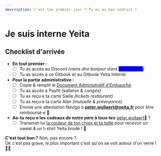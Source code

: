 ```yaml
---
description: C'est ton premier jour ? Tu es au bon endroit !
---
```


# Je suis interne Yeita

## Checklist d'arrivée

* **En tout premier :**&#x20;
  * [ ] Tu as accès au Discord _(viens dire bonjour dans <mark style="color:blue;background-color:blue;">#hello-yeita</mark>)_
  * [ ] Tu as accès à ce Gitbook et au Gitbook Yeita Interne
* **Pour la partie administrative :**&#x20;
  * [ ] Copie & remplit le [Document Administratif d'Embauche](https://yeitafr.sharepoint.com/:w:/s/Communaute/EcbPfKBT43JBscy61-U5bfoBozzB1BXiPtbmBO6q9NDPQw?e=aFPb1a)
  * [ ] Tu as accès à Payfit _(salaires & congés)_
  * [ ] Tu as reçu·e ta carte Swile _(tickets restaurant)_
  * [ ] Tu as reçu·e ta carte Alan _(mutuelle & prévoyance)_
  * [ ] Envoie une attestation Navigo à **peter.wullaert@yeita.fr** pour être remboursé·e 🚃
* **As-tu reçu·e les cadeaux de notre père à tous·tes** [peter.wullaert](https://app.gitbook.com/u/c8haRii4T2aSVAPPdX6sGIcA8IO2 "mention")🎅  ?
  * [ ] Transmet-lui [la couleur de ton choix et ta taille](https://www.stanleystella.com/fr-be/unisexe/sweatshirts/cruiser-stsu822?returnurl=%2ffr-be%2funisexe%2fsweatshirts%2f) pour recevoir un sweat & un t-shirt Yeita brodé ! 👕

**C'est tout bon ?** Non, pas encore ? \
Ok c'est pas grave, le plus important c'est qu'on se voit autour d'un verre ! 🥳🍻
